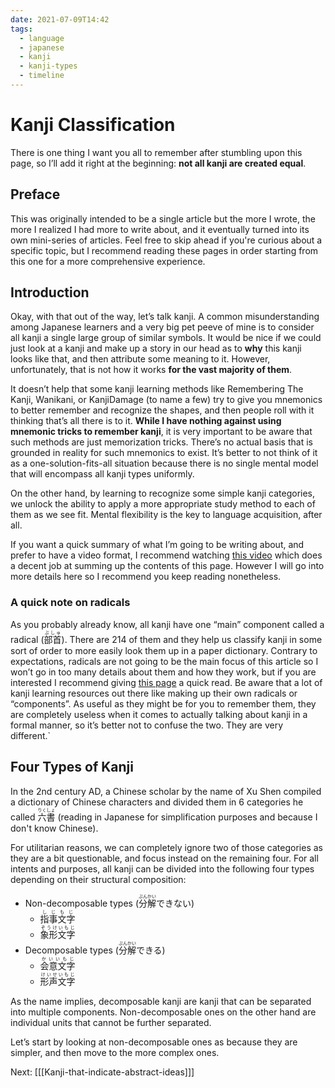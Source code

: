 ```yaml
---
date: 2021-07-09T14:42
tags:
  - language
  - japanese
  - kanji
  - kanji-types
  - timeline
---
```


# Kanji Classification

There is one thing I want you all to remember after stumbling upon this page,
so I’ll add it right at the beginning: **not all kanji are created equal**.

## Preface

This was originally intended to be a single article but the more I wrote, the
more I realized I had more to write about, and it eventually turned into its
own mini-series of articles. Feel free to skip ahead if you're curious about
a specific topic, but I recommend reading these pages in order starting from
this one for a more comprehensive experience.

## Introduction

Okay, with that out of the way, let’s talk kanji. A common misunderstanding
among Japanese learners and a very big pet peeve of mine is to consider all
kanji a single large group of similar  symbols. It would be nice if we could
just look at a kanji and make up a story in our head as to **why** this kanji
looks like that, and then attribute some meaning to it. However, unfortunately,
that is not how it works **for the vast majority of them**.

It doesn’t help that some kanji learning methods like Remembering The Kanji,
Wanikani, or KanjiDamage (to name a few) try to give you mnemonics to better
remember and recognize the shapes, and then people roll with it thinking that’s
all there is to it. **While I have nothing against using mnemonic tricks to remember kanji**,
it is very important to be aware that such methods are just memorization tricks.
There’s no actual basis that is grounded in reality for such mnemonics to exist.
It’s better to not think of it as a one-solution-fits-all situation because
there is no single mental model that will encompass all kanji types uniformly.

On the other hand, by learning to recognize some simple kanji categories, we
unlock the ability to apply a more appropriate study method to each of them as
we see fit. Mental flexibility is the key to language acquisition, after all.

If you want a quick summary of what I’m going to be writing about, and prefer to
have a video format, I recommend watching [this video](https://www.youtube.com/watch?v=HOj4zOcNdak)
which does a decent job at summing up the contents of this page. However I will
go into more details here so I recommend you keep reading nonetheless.

### A quick note on radicals

As you probably already know, all kanji have one “main” component called a
radical (<ruby>部首<rt>ぶしゅ</rt></ruby>). There are 214 of them and they help
us classify kanji in some sort of order to more easily look them up in a paper
dictionary. Contrary to expectations, radicals are not going to be the main
focus of this article so I won’t go in too many details about them and how they
work, but if you are interested I recommend giving [this page](https://kanjialive.com/214-traditional-kanji-radicals/)
a quick read. Be aware that a lot of kanji learning resources out there like
making up their own radicals or “components”. As useful as they might be for you
to remember them, they are completely useless when it comes to actually talking
about kanji in a formal manner, so it’s better not to confuse the two. They are
very different.`

## Four Types of Kanji

In the 2nd century AD, a Chinese scholar by the name of Xu Shen compiled a
dictionary of Chinese characters and divided them in 6 categories he called
<ruby>六書<rt>りくしょ</rt></ruby> (reading in Japanese for simplification
purposes and because I don't know Chinese).

For utilitarian reasons, we can completely ignore two of those categories as
they are a bit questionable, and focus instead on the remaining four. For all
intents and purposes, all kanji can be divided into the following four types
depending on their structural composition:
 * Non-decomposable types (<ruby>分解<rt>ぶんかい</rt></ruby>できない)
   * <ruby>指事文字<rt>しじもじ</rt></ruby>
   * <ruby>象形文字<rt>ぞうけいもじ</rt></ruby>
 * Decomposable types (<ruby>分解<rt>ぶんかい</rt></ruby>できる)
   * <ruby>会意文字<rt>かいいもじ</rt></ruby>
   * <ruby>形声文字<rt>けいせいもじ</rt></ruby>

As the name implies, decomposable kanji are kanji that can be separated into
multiple components. Non-decomposable ones on the other hand are individual
units that cannot be further separated.

Let’s start by looking at non-decomposable ones as because they are simpler, and
then move to the more complex ones.

Next: [[[Kanji-that-indicate-abstract-ideas]]]
